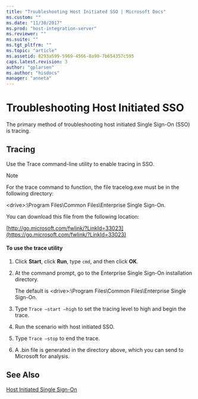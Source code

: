 ```yaml
---
title: "Troubleshooting Host Initiated SSO | Microsoft Docs"
ms.custom: ""
ms.date: "11/30/2017"
ms.prod: "host-integration-server"
ms.reviewer: ""
ms.suite: ""
ms.tgt_pltfrm: ""
ms.topic: "article"
ms.assetid: 8293a599-5969-4566-8a90-7b654357c595
caps.latest.revision: 3
author: "gplarsen"
ms.author: "hisdocs"
manager: "anneta"
---
```

# Troubleshooting Host Initiated SSO
The primary method of troubleshooting host initiated Single Sign-On (SSO) is tracing.

## Tracing
 Use the Trace command-line utility to enable tracing in SSO.

> [!NOTE]
>  For the trace command to function, the file tracelog.exe must be in the following directory:
>
>  \<drive>:\Program Files\Common Files\Enterprise Single Sign-On.
>
>  You can download this file from the following location:
>
>  [http://go.microsoft.com/fwlink/?LinkId=33023](https://go.microsoft.com/fwlink/?LinkId=33023)

#### To use the trace utility

1.  Click **Start**, click **Run**, type `cmd`, and then click **OK**.

2.  At the command prompt, go to the Enterprise Single Sign-On installation directory.

     The default is \<drive>:\Program Files\Common Files\Enterprise Single Sign-On.

3.  Type `Trace –start –high` to set the tracing level to high and begin the trace.

4.  Run the scenario with host initiated SSO.

5.  Type `Trace –stop` to end the trace.

6.  A .bin file is generated in the directory above, which you can send to Microsoft for analysis.

## See Also
 [Host Initiated Single Sign-On](../esso/host-initiated-single-sign-on.md)